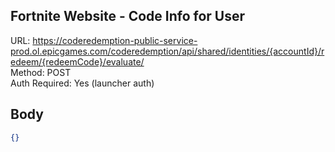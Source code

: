 ## Fortnite Website - Code Info for User

URL: https://coderedemption-public-service-prod.ol.epicgames.com/coderedemption/api/shared/identities/{accountId}/redeem/{redeemCode}/evaluate/ \
Method: POST \
Auth Required: Yes (launcher auth)

## Body
```json
{}
```
